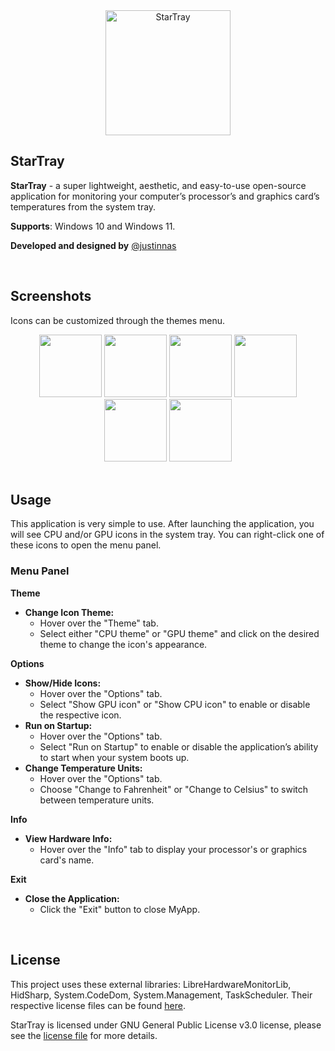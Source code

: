 <div align="center">
  <img src="https://github.com/user-attachments/assets/f4c5cc7c-938f-4ce5-b85d-1781002567bb" alt="StarTray" height="200">
</div>


## StarTray

**StarTray** - a super lightweight, aesthetic, and easy-to-use open-source application for monitoring your computer’s processor’s and graphics card’s temperatures from the system tray.

**Supports**: Windows 10 and Windows 11.

**Developed and designed by** [@justinnas](https://github.com/justinnas)

<br>

## Screenshots
Icons can be customized through the themes menu.
<div align="center" display="flex">
<img src="https://github.com/user-attachments/assets/76065f81-ba0a-40bd-9435-693942228ac4" height="100">
<img src="https://github.com/user-attachments/assets/11d6266f-b3bb-4dfd-aaf0-54aa7db3aee8" height="100">
<img src="https://github.com/user-attachments/assets/1a3a37aa-e4d4-4dee-9056-d82b64b0bb69" height="100">
<img src="https://github.com/user-attachments/assets/4e827dc7-9aee-46bd-a0a4-7f14a4d8011b" height="100">
<img src="https://github.com/user-attachments/assets/b2935b69-e9e1-41c4-99c4-7793dcb18788" height="100">
<img src="https://github.com/user-attachments/assets/0bfddd1c-c068-4d33-982f-97c528865943" height="100">
</div>

<br>

## Usage

This application is very simple to use. After launching the application, you will see CPU and/or GPU icons in the system tray. You can right-click one of these icons to open the menu panel.

### Menu Panel

**Theme**

- **Change Icon Theme:**
    - Hover over the "Theme" tab.
    - Select either "CPU theme" or "GPU theme" and click on the desired theme to change the icon's appearance.

**Options**

- **Show/Hide Icons:**
    - Hover over the "Options" tab.
    - Select "Show GPU icon" or "Show CPU icon" to enable or disable the respective icon.
- **Run on Startup:**
    - Hover over the "Options" tab.
    - Select "Run on Startup" to enable or disable the application’s ability to start when your system boots up.
- **Change Temperature Units:**
    - Hover over the "Options" tab.
    - Choose "Change to Fahrenheit" or "Change to Celsius" to switch between temperature units.

**Info**

- **View Hardware Info:**
    - Hover over the "Info" tab to display your processor's or graphics card's name.

**Exit**

- **Close the Application:**
    - Click the "Exit" button to close MyApp.

<br>

## License

This project uses these external libraries: LibreHardwareMonitorLib, HidSharp, System.CodeDom, System.Management, TaskScheduler. Their respective license files can be found [here](https://github.com/justinnas/StarTray-Temperature/tree/main/Licenses).

StarTray is licensed under GNU General Public License v3.0 license, please see the [license file](https://github.com/justinnas/StarTray-Temperature/blob/main/LICENSE) for more details.
